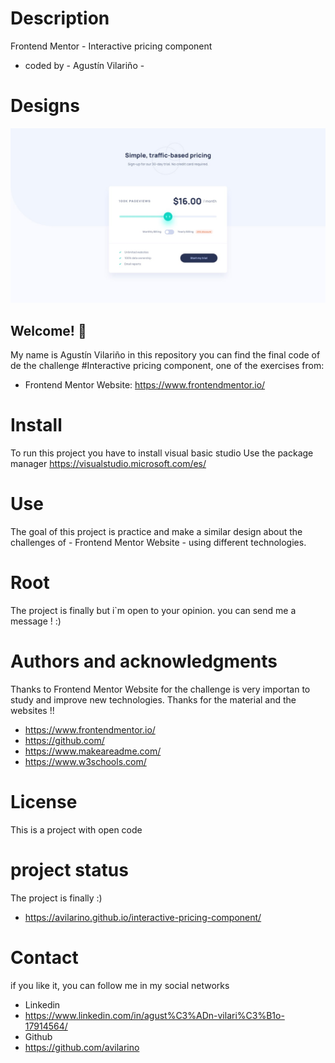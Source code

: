 # Description 
Frontend Mentor - Interactive pricing component
- coded by - Agustín Vilariño - 

# Designs
![Design preview for the Interactive pricing component coding challenge](./assets/design/desktop-design.jpg)

## Welcome! 👋
My name is Agustín Vilariño in this repository you can find the 
final code of de the challenge #Interactive pricing component, one of the exercises from:
- Frontend Mentor Website: https://www.frontendmentor.io/

# Install
To run this project you have to install visual basic studio 
Use the package manager https://visualstudio.microsoft.com/es/

# Use
The goal of this project is practice and make a similar design about 
the challenges of  - Frontend Mentor Website - using different technologies.

# Root
The project is finally but i`m open to your opinion.
you can send me a message ! :)

# Authors and acknowledgments
Thanks to Frontend Mentor Website for the challenge is very importan to study and improve new technologies.
Thanks for the material and the websites !!
- https://www.frontendmentor.io/
- https://github.com/ 
- https://www.makeareadme.com/
- https://www.w3schools.com/

# License 
This is a project with open code

# project status
The project is finally :) 
- https://avilarino.github.io/interactive-pricing-component/

# Contact
if you like it, you can follow me in my social networks

- Linkedin
- https://www.linkedin.com/in/agust%C3%ADn-vilari%C3%B1o-17914564/
- Github
- https://github.com/avilarino